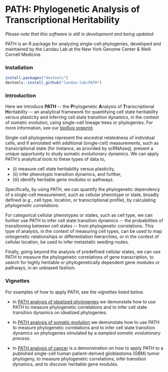 # PATH: Phylogenetic Analysis of Transcriptional Heritability

*Please note that this software is still in development and being updated*  

PATH is an R package for analyzing single-cell phylogenies, developed and
maintained by the Landau Lab at the New York Genome Center \& Weill Cornell Medicine. 
 
### Installation 
```r
install.packages("devtools")
devtools::install_github("landau-lab/PATH")
```

### Introduction
Here we introduce **PATH** -- the **P**hylogenetic **A**nalysis of **T**ranscriptional 
**H**eritability -- an analytical framework for quantifying cell state heritability
versus plasticity and inferring cell state transition dynamics, in the context of
*somatic evolution*, using single-cell lineage trees or phylogenies. For more information,
see our [bioRxiv preprint]().

Single-cell phylogenies represent the ancestral
relatedness of individual cells, and if annotated with additional (single-cell) 
measurements, such as transcriptional state (for instance, as provided by 
scRNAseq), present a unique opportunity to study somatic evolutionary dynamics. 
We can apply PATH's analytical tools to these types of data to, 
* (i) measure cell state heritability versus plasticity, 
* (ii) infer phenotypic transition dynamics, and further, 
* (iii) identify heritable gene modules or pathways.  

Specifically, by using PATH, we can quantify the phylogenetic dependency of a 
single-cell measurement, such as cellular phenotype or state, 
broadly defined  (*e.g.*, cell type, location, or transcriptional profile), by
calculating *phylogenetic correlations*. 

For categorical cellular phenotypes or states, such as cell type, 
we can further use PATH to infer cell state transition dynamics -- 
the probabilities of transitioning between cell states -- 
from phylogenetic correlations. This type of analysis,
in the context of measuring cell types,
can be used to map ontogenetic relationships or differentiation hierarchies, or
in the context of cellular location, be used to infer metastatic seeding routes. 

Finally, going beyond the analysis of predefined cellular states, 
we can use PATH to measure the phylogenetic correlations of
gene transcription, to search for highly heritable or phylogenetically dependent
gene modules or pathways, in an unbiased fashion.


### Vignettes
For examples of how to apply PATH, see the vignettes listed below.

* In [PATH analysis of idealized phylogenies](https://htmlpreview.github.io/?https://github.com/landau-lab/PATH/blob/main/vignettes/Idealized_phylogenies.html)
we demonstate how to use PATH to measure phylogenetic correlations and to infer cell state transition dynamics
on idealized phylogenies.
* In [PATH analysis of somatic evolution](https://htmlpreview.github.io/?https://github.com/landau-lab/PATH/blob/main/vignettes/Somatic_evolution.html) 
we demonstate how to use PATH to measure phylogenetic correlations and to infer cell state transition dynamics
on phylogenies simulated by a *sampled somatic evolutionary process*. 

* In [PATH analysis of cancer]() is a demonstration
on how to apply PATH to a published single-cell human patient-derived
glioblastoma (GBM) tumor phylogeny, 
to measure phylogenetic correlations, infer
transition dynamics, and to discover heritable gene modules.

